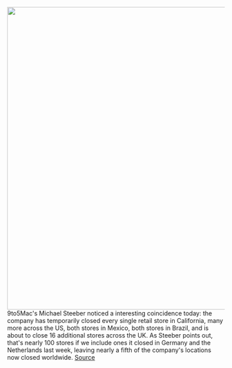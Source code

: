 <img src='https://cdn.vox-cdn.com/thumbor/21bhd5W2gsL2CH0eQ3p76dX1p6I=/0x0:1020x676/1200x800/filters:focal(632x281:794x443)/cdn.vox-cdn.com/uploads/chorus_image/image/68554341/apple-store-soho-stock-logo_1020.0.jpg' width='700px' /><br/>
9to5Mac's Michael Steeber noticed a interesting coincidence today: the company has temporarily closed every single retail store in California, many more across the US, both stores in Mexico, both stores in Brazil, and is about to close 16 additional stores across the UK. As Steeber points out, that's nearly 100 stores if we include ones it closed in Germany and the Netherlands last week, leaving nearly a fifth of the company's locations now closed worldwide.
<a href='https://www.theverge.com/2020/12/19/22190895/apple-close-retails-stores-covid-19-london-california-pandemic'> Source <a/>